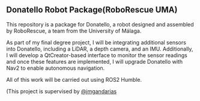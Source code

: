 ## Donatello Robot Package(RoboRescue UMA)

This repository is a package for Donatello, a robot designed and assembled by RoboRescue, a team from the University of Málaga.

As part of my final degree project, I will be integrating additional sensors into Donatello, including a LiDAR, a depth camera, and an IMU. Additionally, I will develop a QtCreator-based interface to monitor the sensor readings and once these features are implemented, I will upgrade Donatello with Nav2 to enable autonomous navigation.

All of this work will be carried out using ROS2 Humble.

(This project is supervised by [@jmgandarias](https://github.com/jmgandarias)

